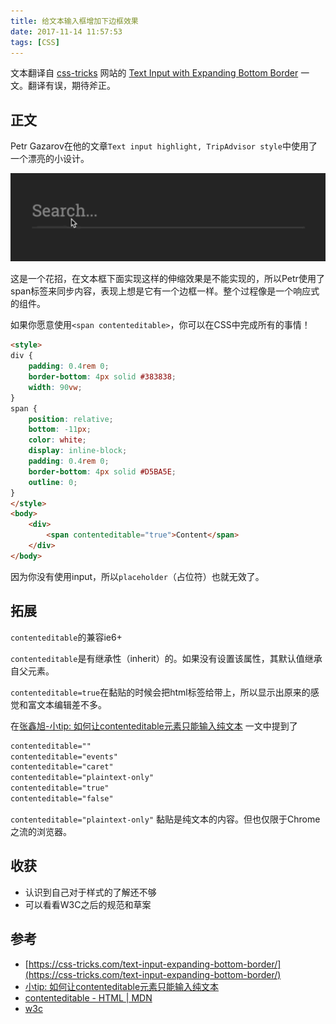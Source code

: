 ```yaml
---
title: 给文本输入框增加下边框效果
date: 2017-11-14 11:57:53
tags: [CSS]
---
```


文本翻译自 [css-tricks](https://css-tricks.com/) 网站的 [Text Input with Expanding Bottom Border](https://css-tricks.com/text-input-expanding-bottom-border/) 一文。翻译有误，期待斧正。

## 正文
Petr Gazarov在他的文章`Text input highlight, TripAdvisor style`中使用了一个漂亮的小设计。

![](https://github.com/kuckboy1994/Blog/blob/master/gif/bb_oqufjg.webp?raw=true)

这是一个花招，在文本框下面实现这样的伸缩效果是不能实现的，所以Petr使用了span标签来同步内容，表现上想是它有一个边框一样。整个过程像是一个响应式的组件。
<!-- more -->
如果你愿意使用`<span contenteditable>`，你可以在CSS中完成所有的事情！

```html
<style>
div {
    padding: 0.4rem 0;
    border-bottom: 4px solid #383838;
    width: 90vw;
}
span {
    position: relative;
    bottom: -11px;
    color: white;
    display: inline-block;
    padding: 0.4rem 0;
    border-bottom: 4px solid #D5BA5E;
    outline: 0;
}
</style>
<body>
    <div>
        <span contenteditable="true">Content</span>
    </div>
</body>
```
因为你没有使用input，所以`placeholder`（占位符）也就无效了。

## 拓展
`contenteditable`的兼容ie6+

`contenteditable`是有继承性（inherit）的。如果没有设置该属性，其默认值继承自父元素。

`contenteditable=true`在黏贴的时候会把html标签给带上，所以显示出原来的感觉和富文本编辑差不多。

在[张鑫旭-小tip: 如何让contenteditable元素只能输入纯文本](http://www.zhangxinxu.com/wordpress/2016/01/contenteditable-plaintext-only/) 一文中提到了
```css
contenteditable=""
contenteditable="events"
contenteditable="caret"
contenteditable="plaintext-only"
contenteditable="true"
contenteditable="false"
```

`contenteditable="plaintext-only"` 黏贴是纯文本的内容。但也仅限于Chrome之流的浏览器。

## 收获
- 认识到自己对于样式的了解还不够
- 可以看看W3C之后的规范和草案

## 参考
- [https://css-tricks.com/text-input-expanding-bottom-border/](https://css-tricks.com/text-input-expanding-bottom-border/)
- [小tip: 如何让contenteditable元素只能输入纯文本](http://www.zhangxinxu.com/wordpress/2016/01/contenteditable-plaintext-only/)
- [contenteditable - HTML | MDN](https://developer.mozilla.org/zh-CN/docs/Web/HTML/Global_attributes/contenteditable)
- [w3c](https://w3c.github.io/)